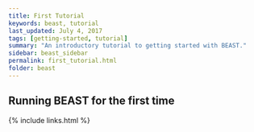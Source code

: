 ```yaml
---
title: First Tutorial
keywords: beast, tutorial
last_updated: July 4, 2017
tags: [getting-started, tutorial]
summary: "An introductory tutorial to getting started with BEAST."
sidebar: beast_sidebar
permalink: first_tutorial.html
folder: beast
---
```


## Running BEAST for the first time

{% include links.html %}
